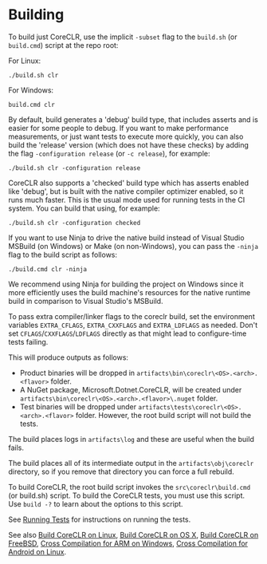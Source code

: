 # Building

To build just CoreCLR, use the implicit `-subset` flag to the `build.sh` (or `build.cmd`) script at the repo root:

For Linux:
```
./build.sh clr
```

For Windows:
```
build.cmd clr
```

By default, build generates a 'debug' build type, that includes asserts and is easier for some people to debug. If you want to make performance measurements, or just want tests to execute more quickly, you can also build the 'release' version (which does not have these checks) by adding the flag `-configuration release` (or `-c release`), for example:
```
./build.sh clr -configuration release
```

CoreCLR also supports a 'checked' build type which has asserts enabled like 'debug', but is built with the native compiler optimizer enabled, so it runs much faster. This is the usual mode used for running tests in the CI system. You can build that using, for example:
```
./build.sh clr -configuration checked
```

If you want to use Ninja to drive the native build instead of Visual Studio MSBuild (on Windows) or Make (on non-Windows), you can pass the `-ninja` flag to the build script as follows:
```
./build.cmd clr -ninja
```

We recommend using Ninja for building the project on Windows since it more efficiently uses the build machine's resources for the native runtime build in comparison to Visual Studio's MSBuild.

To pass extra compiler/linker flags to the coreclr build, set the environment variables `EXTRA_CFLAGS`, `EXTRA_CXXFLAGS` and `EXTRA_LDFLAGS` as needed. Don't set `CFLAGS`/`CXXFLAGS`/`LDFLAGS` directly as that might lead to configure-time tests failing.

This will produce outputs as follows:

- Product binaries will be dropped in `artifacts\bin\coreclr\<OS>.<arch>.<flavor>` folder.
- A NuGet package, Microsoft.Dotnet.CoreCLR, will be created under `artifacts\bin\coreclr\<OS>.<arch>.<flavor>\.nuget` folder.
- Test binaries will be dropped under `artifacts\tests\coreclr\<OS>.<arch>.<flavor>` folder. However, the root build script will not build the tests.

The build places logs in `artifacts\log` and these are useful when the build fails.

The build places all of its intermediate output in the `artifacts\obj\coreclr` directory, so if you remove that directory you can force a
full rebuild.

To build CoreCLR, the root build script invokes the `src\coreclr\build.cmd` (or build.sh) script. To build the CoreCLR tests, you must use this script.
Use `build -?` to learn about the options to this script.

See [Running Tests](../../testing/coreclr/testing.md) for instructions on running the tests.

See also [Build CoreCLR on Linux](linux-instructions.md), [Build CoreCLR on OS X](osx-instructions.md), [Build CoreCLR on FreeBSD](freebsd-instructions.md),
[Cross Compilation for ARM on Windows](cross-building.md), [Cross Compilation for Android on Linux](android.md).
